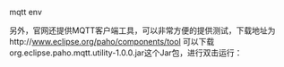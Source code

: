 mqtt env


另外，官网还提供MQTT客户端工具，可以非常方便的提供测试，下载地址为http://www.eclipse.org/paho/components/tool 可以下载org.eclipse.paho.mqtt.utility-1.0.0.jar这个Jar包，进行双击运行：